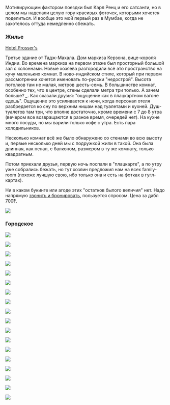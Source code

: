 [category]: <> (Travel, India)
[date]: <> (2020/02/17)
[title]: <> (10 days in Mumbai)

Мотивирующим фактором поездки был Карл Ренц и его сатсанги, но в целом мы наделали целую гору красивых фоточек, которыми хочется поделиться. И вообще это мой первый раз в Мумбае, когда не захотелось оттуда немедленно сбежать.

### Жилье

[Hotel Prosser's](https://maps.app.goo.gl/qcJ9mqny6G2jNa8w9)

Третье здание от Тадж-Махала. Дом маркиза Керзона, вице-короля Индии.
Во времена маркиза на первом этаже был просторный большой зал с колоннами. Новые хозяева  разгородили всё это пространство на кучу маленьких комнат. В ново-индийском стиле, который при первом рассмотрении хочется именовать по-русски "недострой". Высота потолков там не малая, метров шесть-семь. В большинстве комнат, особенно тех, что в центре, стены сделали метра три только. А зачем больше? *_*. Как сказали друзья: "ощущение как в плацкартном вагоне едешь". Ощущение это усиливается к ночи, когда персонал отеля разбредается ко сну по верхним нишам над туалетами и кухней. Душ-туалетов там три, что вполне достаточно, кроме времени с 7 до 8 утра (вечером все возвращаются в разное время, очередей нет). На кухне много посуды, но мы варили только кофе с утра. Есть пара холодильников. 

Несколько комнат всё же было обнаружено со стенами во всю высоту и, первые несколько дней мы с подружкой жили в такой. Она была длинная, как пенал, с балконом, размером в ту же комнату, только квадратным.

Потом приехали друзья, первую ночь поспали в "плацкарте", а по утру уже собрались бежать, но тут хозяин предложил нам на всех family-room (похоже лучшую свою, ибо только она и есть на фотках в гугл-картах). 

Ни в каком букинге или агоде этих "остатков былого величия" нет. Надо напрямую [звонить и бронировать](https://www.justdial.com/Mumbai/Hotel-Prossers-Near-Taj-Mahal-Hotel-Colaba/022PXX22-XX22-000875759256-K0X4_BZDET), пользуется спросом. Цена за дабл 700₹.

![](https://bafybeiagayvrd4pt6csaiiojw5fypo74vw2qwbeyaeer45luawmoxck4ga.ipfs.flk-ipfs.xyz/1.jpeg)

### Городское

![](https://bafybeiagayvrd4pt6csaiiojw5fypo74vw2qwbeyaeer45luawmoxck4ga.ipfs.flk-ipfs.xyz/2.jpeg)

![](https://bafybeiagayvrd4pt6csaiiojw5fypo74vw2qwbeyaeer45luawmoxck4ga.ipfs.flk-ipfs.xyz/3.jpeg)

![](https://bafybeiagayvrd4pt6csaiiojw5fypo74vw2qwbeyaeer45luawmoxck4ga.ipfs.flk-ipfs.xyz/4.jpeg)

![](https://bafybeiagayvrd4pt6csaiiojw5fypo74vw2qwbeyaeer45luawmoxck4ga.ipfs.flk-ipfs.xyz/5.jpeg)

![](https://bafybeiagayvrd4pt6csaiiojw5fypo74vw2qwbeyaeer45luawmoxck4ga.ipfs.flk-ipfs.xyz/6.jpeg)

![](https://bafybeiagayvrd4pt6csaiiojw5fypo74vw2qwbeyaeer45luawmoxck4ga.ipfs.flk-ipfs.xyz/7.jpeg)

![](https://bafybeiagayvrd4pt6csaiiojw5fypo74vw2qwbeyaeer45luawmoxck4ga.ipfs.flk-ipfs.xyz/8.jpeg)

![](https://bafybeiagayvrd4pt6csaiiojw5fypo74vw2qwbeyaeer45luawmoxck4ga.ipfs.flk-ipfs.xyz/9.jpeg)

![](https://bafybeiagayvrd4pt6csaiiojw5fypo74vw2qwbeyaeer45luawmoxck4ga.ipfs.flk-ipfs.xyz/10.jpeg)

![](https://bafybeiagayvrd4pt6csaiiojw5fypo74vw2qwbeyaeer45luawmoxck4ga.ipfs.flk-ipfs.xyz/11.jpeg)

![](https://bafybeiagayvrd4pt6csaiiojw5fypo74vw2qwbeyaeer45luawmoxck4ga.ipfs.flk-ipfs.xyz/12.jpeg)

![](https://bafybeiagayvrd4pt6csaiiojw5fypo74vw2qwbeyaeer45luawmoxck4ga.ipfs.flk-ipfs.xyz/13.jpeg)

![](https://bafybeiagayvrd4pt6csaiiojw5fypo74vw2qwbeyaeer45luawmoxck4ga.ipfs.flk-ipfs.xyz/14.jpeg)

![](https://bafybeiagayvrd4pt6csaiiojw5fypo74vw2qwbeyaeer45luawmoxck4ga.ipfs.flk-ipfs.xyz/15.jpeg)

![](https://bafybeiagayvrd4pt6csaiiojw5fypo74vw2qwbeyaeer45luawmoxck4ga.ipfs.flk-ipfs.xyz/16.jpeg)

![](https://bafybeiagayvrd4pt6csaiiojw5fypo74vw2qwbeyaeer45luawmoxck4ga.ipfs.flk-ipfs.xyz/17.jpeg)

![](https://bafybeiagayvrd4pt6csaiiojw5fypo74vw2qwbeyaeer45luawmoxck4ga.ipfs.flk-ipfs.xyz/18.jpeg)

![](https://bafybeiagayvrd4pt6csaiiojw5fypo74vw2qwbeyaeer45luawmoxck4ga.ipfs.flk-ipfs.xyz/19.jpeg)